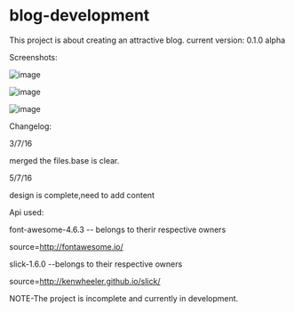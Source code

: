 # blog-development
This project is about creating an attractive blog.
current version: 0.1.0 alpha

Screenshots:

![image](https://cloud.githubusercontent.com/assets/20264110/16692575/05a8605c-454f-11e6-89c5-92b152d4641f.png)

![image](https://cloud.githubusercontent.com/assets/20264110/16692615/3b984f92-454f-11e6-80d1-6044c8f19cae.png)

![image](https://cloud.githubusercontent.com/assets/20264110/16693035/f912202e-4550-11e6-8c9a-fa454488cde1.png)

Changelog:

3/7/16

merged the files.base is clear.

5/7/16

design is complete,need to add content

Api used:

font-awesome-4.6.3 -- belongs to therir respective owners

source=http://fontawesome.io/

slick-1.6.0 --belongs to their respective owners

source=http://kenwheeler.github.io/slick/


NOTE-The project is incomplete and currently in development.
